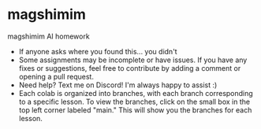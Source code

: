 # magshimim
magshimim AI homework
* If anyone asks where you found this... you didn't 
* Some assignments may be incomplete or have issues. If you have any fixes or suggestions, feel free to contribute by adding a comment or opening a pull request.
* Need help? Text me on Discord! I'm always happy to assist :)
* Each colab is organized into branches, with each branch corresponding to a specific lesson. To view the branches, click on the small box in the top left corner labeled "main." This will show you the branches for each lesson.
